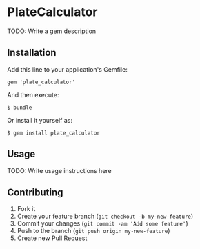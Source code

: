 # PlateCalculator

TODO: Write a gem description

## Installation

Add this line to your application's Gemfile:

    gem 'plate_calculator'

And then execute:

    $ bundle

Or install it yourself as:

    $ gem install plate_calculator

## Usage

TODO: Write usage instructions here

## Contributing

1. Fork it
2. Create your feature branch (`git checkout -b my-new-feature`)
3. Commit your changes (`git commit -am 'Add some feature'`)
4. Push to the branch (`git push origin my-new-feature`)
5. Create new Pull Request
